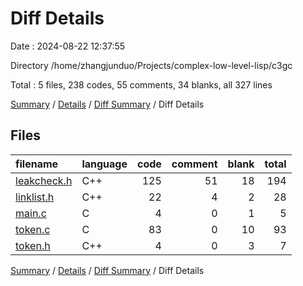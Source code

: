 # Diff Details

Date : 2024-08-22 12:37:55

Directory /home/zhangjunduo/Projects/complex-low-level-lisp/c3gc

Total : 5 files,  238 codes, 55 comments, 34 blanks, all 327 lines

[Summary](results.md) / [Details](details.md) / [Diff Summary](diff.md) / Diff Details

## Files
| filename | language | code | comment | blank | total |
| :--- | :--- | ---: | ---: | ---: | ---: |
| [leakcheck.h](/leakcheck.h) | C++ | 125 | 51 | 18 | 194 |
| [linklist.h](/linklist.h) | C++ | 22 | 4 | 2 | 28 |
| [main.c](/main.c) | C | 4 | 0 | 1 | 5 |
| [token.c](/token.c) | C | 83 | 0 | 10 | 93 |
| [token.h](/token.h) | C++ | 4 | 0 | 3 | 7 |

[Summary](results.md) / [Details](details.md) / [Diff Summary](diff.md) / Diff Details